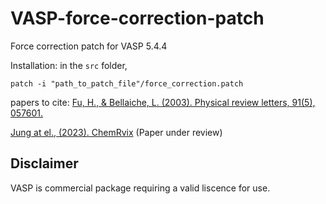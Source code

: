 # VASP-force-correction-patch
Force correction patch for VASP 5.4.4

Installation: in the ```src``` folder,
```
patch -i "path_to_patch_file"/force_correction.patch
```

papers to cite: 
[Fu, H., & Bellaiche, L. (2003). Physical review letters, 91(5), 057601.](https://journals.aps.org/prl/abstract/10.1103/PhysRevLett.91.057601)

[Jung at el., (2023). ChemRvix](https://chemrxiv.org/engage/chemrxiv/article-details/63fd7308897b18336f3a59aa) (Paper under review)


## Disclaimer
VASP is commercial package requiring a valid liscence for use.
